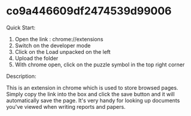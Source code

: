 # co9a446609df2474539d99006

Quick Start:

1. Open the link : chrome://extensions
2. Switch on the developer mode
3. Click on the Load unpacked on the left
4. Upload the folder
5. With chrome open, click on the puzzle symbol in the top right corner

Description:

This is an extension in chrome which is used to store browsed pages.
Simply copy the link into the box and click the save button and it will automatically save the page.
It's very handy for looking up documents you've viewed when writing reports and papers.